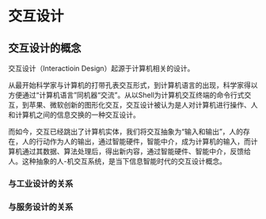 # 交互设计

## 交互设计的概念

交互设计（Interactioin Design）起源于计算机相关的设计。

从最开始科学家与计算机的打带孔表交互形式，到计算机语言的出现，科学家得以方便通过“计算机语言”同机器“交流”。从以Shell为计算机交互终端的命令行式交互，到苹果、微软创新的图形化交互，交互设计被认为是人对计算机进行操作、人和计算机之间的信息交换的一种交互设计。

而如今，交互已经跳出了计算机实体，我们将交互抽象为“输入和输出”，人的存在，人的行动作为人的输出，通过智能硬件，智能中介，成为计算机的输入，而计算机通过其数据、算法处理后，得出新内容，通过智能硬件、智能中介，反馈给人。这种抽象的人-机交互系统，是当下信息智能时代的交互设计概念。

### 与工业设计的关系

### 与服务设计的关系

